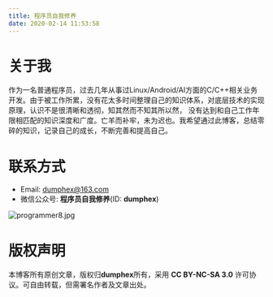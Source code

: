 ```yaml
---
title: 程序员自我修养
date: 2020-02-14 11:53:58
---
```


# 关于我

作为一名普通程序员，过去几年从事过Linux/Android/AI方面的C/C++相关业务开发。由于被工作所累，没有花太多时间整理自己的知识体系，对底层技术的实现原理，认识不是很清晰和透彻，知其然而不知其所以然， 没有达到和自己工作年限相匹配的知识深度和广度。亡羊而补牢，未为迟也。我希望通过此博客，总结零碎的知识，记录自己的成长，不断完善和提高自己。



# 联系方式

- Email: <dumphex@163.com>
- 微信公众号: **程序员自我修养**(ID: **dumphex**)

![programmer8.jpg](http://ww1.sinaimg.cn/large/005Kyrj9ly1gbvsonijdoj3076076wex.jpg)



# 版权声明

本博客所有原创文章，版权归**dumphex**所有，采用 **CC BY-NC-SA 3.0** 许可协议。可自由转载，但需署名作者及文章出处。